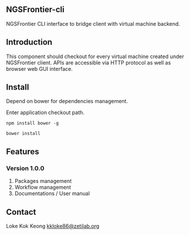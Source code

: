 ## NGSFrontier-cli

NGSFrontier CLI interface to bridge client with virtual machine backend.

## Introduction

This component should checkout for every virtual machine created under NGSFrontier client. APIs are accessible via HTTP protocol as well as browser web GUI interface.

## Install

Depend on bower for dependencies management.

Enter application checkout path.

`npm install bower -g`

`bower install`

## Features

### Version 1.0.0

1. Packages management
2. Workflow management
3. Documentations / User manual

## Contact

Loke Kok Keong <kkloke86@zetilab.org>



